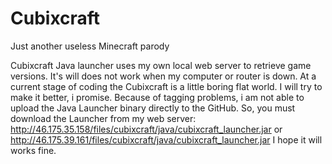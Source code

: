 # Cubixcraft
Just another useless Minecraft parody

Cubixcraft Java launcher uses my own local web server to retrieve game versions. It's will does not work when my computer or router is down.
At a current stage of coding the Cubixcraft is a little boring flat world. I will try to make it better, i promise.
Because of tagging problems, i am not able to upload the Java Launcher binary directly to the GitHub. So, you must download the Launcher from my web server:
http://46.175.35.158/files/cubixcraft/java/cubixcraft_launcher.jar
or
http://46.175.39.161/files/cubixcraft/java/cubixcraft_launcher.jar
I hope it will works fine.
